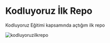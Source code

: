 # Kodluyoruz İlk Repo
Kodluyoruz Eğitimi kapsamında açtığım ilk repo

![kodluyoruzilkrepo](https://user-images.githubusercontent.com/59411109/177031524-46660c45-b4a0-41d7-bddf-5e951b8919da.png)

